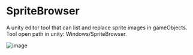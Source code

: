 # SpriteBrowser
 A unity editor tool that can list and replace sprite images in gameObjects.  
 Tool open path in unity: Windows/SpriteBrowser.  
  
![image](https://github.com/0right/SpriteBrowser/assets/49156461/0345e3d0-17f0-4205-9115-f48f84f68b59)
